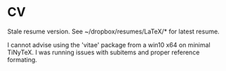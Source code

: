 # CV

Stale resume version. See ~/dropbox/resumes/LaTeX/* for latest resume.

I cannot advise using the 'vitae' package from a win10 x64 on minimal TiNyTeX. I was running issues with subitems and proper reference formating.

